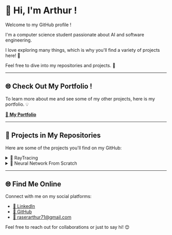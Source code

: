 # 👋 Hi, I'm Arthur !

Welcome to my GitHub profile !

I'm a computer science student passionate about AI and software engineering.

I love exploring many things, which is why you'll find a variety of projects here! 🌱

Feel free to dive into my repositories and projects. 🚀

---

## 🌐 Check Out My Portfolio !

To learn more about me and see some of my other projects, here is my portfolio. 💡

[🔗 **My Portfolio**](https://raseraa0.github.io/)

---

## 📂 Projects in My Repositories

Here are some of the projects you'll find on my GitHub:

<details>
  <summary>🌟 RayTracing</summary>
  <p>
    <!-- <img src="" alt="" style="width:100%;"> -->
    <br>
    <strong>Description:</strong> Generate PPM images with customizable objects (position, material, texture, shape).<br>
    <strong>Technologies:</strong> C++, CMake, and some physics.<br>
    <a href="https://github.com/Raseraa0/RayTracing">🔗 Link to Repository</a>
  </p>
</details>

<details>
  <summary>🤖 Neural Network From Scratch</summary>
  <p>
    <!-- <img src="" alt="" style="width:100%;"> -->
    <br>
    <strong>Description:</strong> Build a neural network from scratch without any libraries—just math and matrices.<br>
    <strong>Technologies:</strong> C++, CMake, and some math.<br>
    <a href="https://github.com/Raseraa0/NeuralNetworkFromScratch">🔗 Link to Repository</a>
  </p>
</details>


---

## 🌐 Find Me Online

Connect with me on my social platforms:

- [💼 LinkedIn](https://www.linkedin.com/in/arthur-rasera/)  
- [🚀 GitHub](https://github.com/Raseraa0/)  
- [📧 raserarthur71@gmail.com](raserarthur71@gmail.com)   

Feel free to reach out for collaborations or just to say hi! 😊
